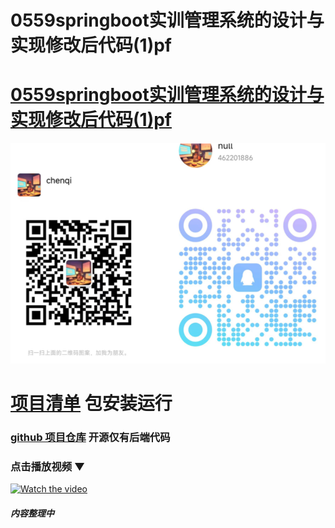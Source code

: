 # 0559springboot实训管理系统的设计与实现修改后代码(1)pf


# [0559springboot实训管理系统的设计与实现修改后代码(1)pf](https://github.com/GraduationProject-springboot/0559springboot)

![picture](https://raw.githubusercontent.com/GraduationProject-springboot/.github/main/img/wx.png)

# [项目清单](https://chenqi1990.site) 包安装运行

### [github 项目仓库](https://github.com/GraduationProject-springboot/allSpringbootProjects) 开源仅有后端代码

### 点击播放视频 ▼
[![Watch the video](https://i.sstatic.net/Vp2cE.png)](https://www.bilibili.com/video/BV1eMbYemE1U?p=58)


#####   内容整理中  











